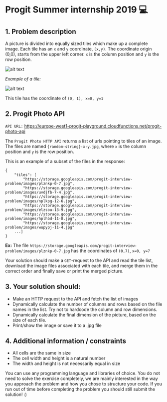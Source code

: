 # Progit Summer internship 2019 :computer:

## 1. Problem description

A picture is divided into equally sized tiles which make up a complete image.
Each tile has an `x` and `y` coordinate, `(x,y)`. The coordinate origin (0,0), starts from the upper left corner. `x` is the column position and `y` is the row position.

![alt text](https://i.imgur.com/5nvpHGv.jpg "Grid example")

_Example of a tile:_

![alt text](https://i.imgur.com/J00p08R.png "Tile example")

This tile has the coordinate of `(0, 1), x=0, y=1`

## 2. Progit Photo API

`API URL:` https://europe-west1-progit-playground.cloudfunctions.net/progit-photo-api

The `Progit Photo HTTP API` returns a list of urls pointing to tiles of an image.
The files are named `{random-string}-x-y.jpg`, where `x` is the column position and `y` is the row position.

This is an example of a subset of the files in the response:

```
{
    "tiles": [
        "https://storage.googleapis.com/progit-interview-problem/images/plznkp-0-7.jpg",
        "https://storage.googleapis.com/progit-interview-problem/images/uvdjfb-7-4.jpg",
        "https://storage.googleapis.com/progit-interview-problem/images/nplkpg-12-6.jpg",
        "https://storage.googleapis.com/progit-interview-problem/images/elzsou-13-9.jpg",
        "https://storage.googleapis.com/progit-interview-problem/images/hplhbd-11-8.jpg",
        "https://storage.googleapis.com/progit-interview-problem/images/wupypj-11-4.jpg"
    ...]
}
```

**Ex:** The file `https://storage.googleapis.com/progit-interview-problem/images/plznkp-0-7.jpg` has the coordinates of `(0,7)`, `x=0, y=7`

Your solution should make a `GET`-request to the API and read the tile list, download the image files associated with each tile, and merge them in the correct order and finally save or print the merged picture.

## 3. Your solution should:

- Make an HTTP request to the API and fetch the list of images
- Dynamically calculate the number of columns and rows based on the file names in the list. Try not to hardcode the column and row dimensions.
- Dynamically calculate the final dimension of the picture, based on the size of each tile.
- Print/show the image or save it to a .jpg file

## 4. Additional information / constraints

- All cells are the same in size
- The cell width and height is a natural number
- The width and height is not necessarily equal in size


You can use any programming language and libraries of choice. You do not need to solve the exercise completely, we are mainly interested in the way you approach the problem and how you chose to structure your code. If you run out of time before completing the problem you should still submit the solution! :)
